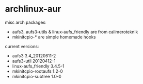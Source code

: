 archlinux-aur
=============

misc arch packages:

* aufs3, aufs3-utils & linux-aufs_friendly are from calimeroteknik
* mkinitcpio-* are simple homemade hooks

current versions:

* aufs3                     3.4_20120611-2
* aufs3-util                20120412-1
* linux-aufs_friendly       3.4.5-1
* mkinitcpio-rootaufs       1.2-0
* mkinitcpio-subtree        1.0-0
